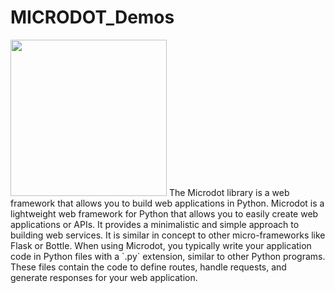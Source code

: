 # MICRODOT_Demos
<img src="https://www.robot-italy.com/media/catalog/product/cache/3/image/d43192dcd82ea942982b4b1d2a6e2479/m/i/microdot_phat_5_of_7_1024x1024.jpg" width="250x">
The Microdot library is a web framework that allows you to build web applications in Python.
Microdot is a lightweight web framework for Python that allows you to easily create web applications or APIs. It provides a minimalistic and simple approach to building web services. It is similar in concept to other micro-frameworks like Flask or Bottle.
When using Microdot, you typically write your application code in Python files with a `.py` extension, similar to other Python programs. These files contain the code to define routes, handle requests, and generate responses for your web application.
